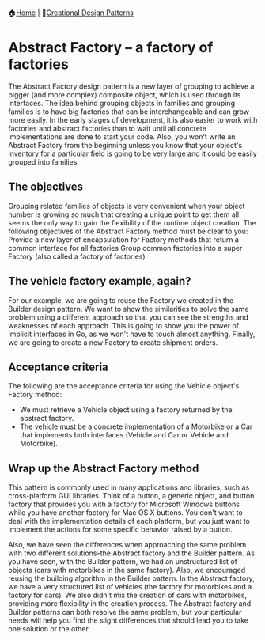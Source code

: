 :house:[Home](https://github.com/DevilsTear/go-design-patterns/ "Table of Contents") | :file_folder:[Creational Design Patterns](https://github.com/DevilsTear/go-design-patterns/gang-of-four/creational/ "Creational Design Patterns Table of Contents")
# Abstract Factory – a factory of factories
The Abstract Factory design pattern is a new layer of grouping to achieve a bigger (and
more complex) composite object, which is used through its interfaces. The idea behind
grouping objects in families and grouping families is to have big factories that can be
interchangeable and can grow more easily. In the early stages of development, it is also
easier to work with factories and abstract factories than to wait until all concrete
implementations are done to start your code. Also, you won't write an Abstract Factory
from the beginning unless you know that your object's inventory for a particular field is
going to be very large and it could be easily grouped into families.
## The objectives
Grouping related families of objects is very convenient when your object number is growing
so much that creating a unique point to get them all seems the only way to gain
the flexibility of the runtime object creation. The following objectives of the Abstract Factory
method must be clear to you:
Provide a new layer of encapsulation for Factory methods that return a common
interface for all factories
Group common factories into a super Factory (also called a factory of factories)
## The vehicle factory example, again?
For our example, we are going to reuse the Factory we created in the Builder design pattern.
We want to show the similarities to solve the same problem using a different approach so
that you can see the strengths and weaknesses of each approach. This is going to show you
the power of implicit interfaces in Go, as we won't have to touch almost anything. Finally,
we are going to create a new Factory to create shipment orders.

## Acceptance criteria
The following are the acceptance criteria for using the Vehicle object's Factory method:
- We must retrieve a Vehicle object using a factory returned by the abstract
factory.
- The vehicle must be a concrete implementation of a Motorbike or a Car that
implements both interfaces (Vehicle and Car or Vehicle and Motorbike).

## Wrap up the Abstract Factory method
This pattern is commonly used in many applications and libraries,
such as cross-platform GUI libraries. Think of a button, a generic object, and button factory
that provides you with a factory for Microsoft Windows buttons while you have another
factory for Mac OS X buttons. You don't want to deal with the implementation details of
each platform, but you just want to implement the actions for some specific behavior raised
by a button.

Also, we have seen the differences when approaching the same problem with two different
solutions–the Abstract factory and the Builder pattern. As you have seen, with the Builder
pattern, we had an unstructured list of objects (cars with motorbikes in the same factory).
Also, we encouraged reusing the building algorithm in the Builder pattern. In the Abstract
factory, we have a very structured list of vehicles (the factory for motorbikes and a factory
for cars). We also didn't mix the creation of cars with motorbikes, providing more flexibility
in the creation process. The Abstract factory and Builder patterns can both resolve the same
problem, but your particular needs will help you find the slight differences that should lead
you to take one solution or the other.